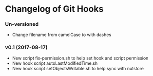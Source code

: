 # Changelog of Git Hooks



### Un-versioned

- Change filename from camelCase to with dashes


### v0.1 (2017-08-17)

- New script fix-permission.sh to help set hook and script permission
- New hook script autoLastModifiedTime.sh
- New hook script setObjectsWritable.sh to help sync with nutstore
